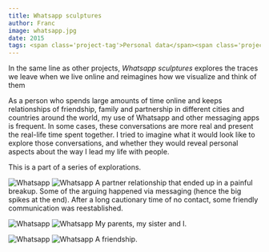 ```yaml
---
title: Whatsapp sculptures
author: Franc
image: whatsapp.jpg
date: 2015
tags: <span class='project-tag'>Personal data</span><span class='project-tag'>Design</span><span class='project-tag'>Visualization</span><span class='project-tag'>Digital narratives</span>
---
```


In the same line as other projects, _Whatsapp sculptures_ explores the traces we leave when we live online and reimagines how we visualize and think of them

As a person who spends large amounts of time online and keeps relationships of friendship, family and partnership in different cities and countries around the world, my use of Whatsapp and other messaging apps is frequent. In some cases, these conversations are more real and present the real-life time spent together. I tried to imagine what it would look like to explore those conversations, and whether they would reveal personal aspects about the way I lead my life with people.

This is a part of a series of explorations.

![Whatsapp](/assets/content/projects/whatsapp01.jpg)
![Whatsapp](/assets/content/projects/whatsapp03.jpg)
A partner relationship that ended up in a painful breakup. Some of the arguing happened via messaging (hence the big spikes at the end). After a long cautionary time of no contact, some friendly communication was reestablished.

![Whatsapp](/assets/content/projects/whatsapp02.jpg)
![Whatsapp](/assets/content/projects/whatsapp05.jpg)
My parents, my sister and I.

![Whatsapp](/assets/content/projects/whatsapp04.jpg)
![Whatsapp](/assets/content/projects/whatsapp06.jpg)
A friendship.
